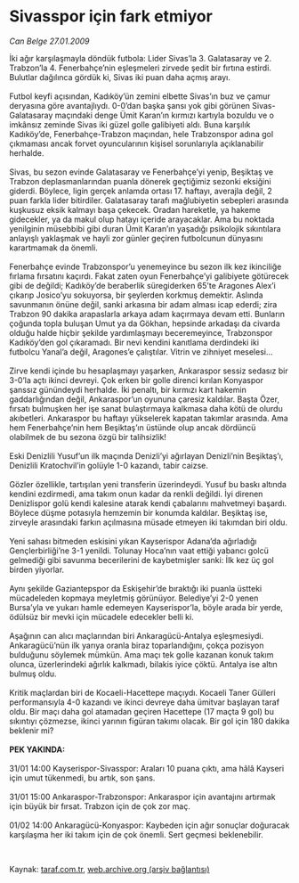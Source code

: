 # Sivasspor için fark etmiyor

*Can Belge 27.01.2009*

<div class="taraf_structure_2col_1zq">
<div class="margen_n">



 <p>İki ağır karşılaşmayla döndük futbola: Lider Sivas’la 3. Galatasaray ve 2. Trabzon’la 4. Fenerbahçe’nin eşleşmeleri zirvede şedit bir fırtına estirdi. Bulutlar dağılınca gördük ki, Sivas iki puan daha açmış arayı. <br/><br/>Futbol keyfi açısından, Kadıköy’ün zemini elbette Sivas’ın buz ve çamur deryasına göre avantajlıydı. 0-0’dan başka şansı yok gibi görünen Sivas-Galatasaray maçındaki denge Ümit Karan’ın kırmızı kartıyla bozuldu ve o imkânsız zeminde Sivas iki güzel golle galibiyeti aldı. Buna karşılık Kadıköy’de, Fenerbahçe-Trabzon maçından, hele Trabzonspor adına gol çıkmaması ancak forvet oyuncularının kişisel sorunlarıyla açıklanabilir herhalde. <br/><br/>Sivas, bu sezon evinde Galatasaray ve Fenerbahçe’yi yenip, Beşiktaş ve Trabzon deplasmanlarından puanla dönerek geçtiğimiz sezonki eksiğini giderdi. Böylece, ligin gerçek anlamda ortası 17. haftayı, averajla değil, 2 puan farkla lider bitirdiler. Galatasaray tarafı mağlubiyetin sebepleri arasında kuşkusuz eksik kalmayı başa çekecek. Oradan hareketle, ya hakeme gidecekler, ya da makul olup hatayı içeride arayacaklar. Ama bu noktada yenilginin müsebbibi gibi duran Ümit Karan’ın yaşadığı psikolojik sıkıntılara anlayışlı yaklaşmak ve hayli zor günler geçiren futbolcunun dünyasını karartmamak da önemli. <br/><br/>Fenerbahçe evinde Trabzonspor’u yenemeyince bu sezon ilk kez ikinciliğe fırlama fırsatını kaçırdı. Fakat zaten oyun Fenerbahçe’yi galibiyete götürecek gibi de değildi; Kadıköy’de beraberlik süregiderken 65’te Aragones Alex’i çıkarıp Josico’yu sokuyorsa, bir şeylerden korkmuş demektir. Aslında savunmanın önüne değil, sanki arkasına bir adam alması icap ederdi; zira Trabzon 90 dakika arapaslarla arkaya adam kaçırmaya devam etti. Bunların çoğunda topla buluşan Umut ya da Gökhan, hepsinde arkadaşı da civarda olduğu halde hiçbir şekilde yardımlaşmayı beceremeyince, Trabzonspor Kadıköy’den gol çıkaramadı. Bir nevi kendini kanıtlama derdindeki iki futbolcu Yanal’a değil, Aragones’e çalıştılar. Vitrin ve zihniyet meselesi... <br/><br/>Zirve kendi içinde bu hesaplaşmayı yaşarken, Ankaraspor sessiz sedasız bir 3-0’la açtı ikinci devreyi. Çok erken bir golle direnci kırılan Konyaspor şanssız günündeydi herhalde. İki penaltı, bir kırmızı kart hakemin gaddarlığından değil, Ankaraspor’un oyununa çaresiz kaldılar. Başta Özer, fırsatı bulmuşken her işe sanat bulaştırmaya kalkmasa daha kötü de olurdu akıbetleri. Ankaraspor bu haftayı yükselerek kapatan takımlar arasında. Ama hem Fenerbahçe’nin hem Beşiktaş’ın üstünde olup ancak dördüncü olabilmek de bu sezona özgü bir talihsizlik! <br/><br/>Eski Denizlili Yusuf’un ilk maçında Denizli’yi ağırlayan Denizli’nin Beşiktaş’ı, Denizlili Kratochvil’in golüyle 1-0 kazandı, tabir caizse. <br/><br/>Gözler özellikle, tartışılan yeni transferin üzerindeydi. Yusuf bu baskı altında kendini ezdirmedi, ama takım onun kadar da renkli değildi. İyi direnen Denizlispor golü kendi kalesine atarak kendi çabalarını mahvetmeyi başardı. Böylece düşme potasıyla hemzemin bir konumda kaldılar. Beşiktaş ise, zirveyle arasındaki farkın açılmasına müsade etmeyen iki takımdan biri oldu. <br/><br/>Yeni sahası bitmeden eskisini yıkan Kayserispor Adana’da ağırladığı Gençlerbirliği’ne 3-1 yenildi. Tolunay Hoca’nın vaat ettiği yabancı golcü gelmediği gibi savunma becerilerini de kaybetmişler sanki: İlk kez üç gol birden yiyorlar. <br/><br/>Aynı şekilde Gaziantepspor da Eskişehir’de bıraktığı iki puanla üstteki mücadeleden kopmaya meyletmiş görünüyor. Belediye’yi 2-0 yenen Bursa’yla ve yukarı hamle edemeyen Kayserispor’la, böyle arada bir yerde, ödülsüz bir mevki için mücadele edecekler belli ki. <br/><br/>Aşağının can alıcı maçlarından biri Ankaragücü-Antalya eşleşmesiydi. Ankaragücü’nün ilk yarıya oranla biraz toparlandığını, çokça pozisyon bulduğunu söylemek mümkün. Ama maçı tek golle kazanan konuk takım olunca, üzerlerindeki ağırlık kalkmadı, bilakis iyice çöktü. Antalya ise altın bulmuş oldu. <br/><br/>Kritik maçlardan biri de Kocaeli-Hacettepe maçıydı. Kocaeli Taner Gülleri performansıyla 4-0 kazandı ve ikinci devreye daha ümitvar başlayan taraf oldu. Bir maçı daha gol atamadan geçiren Hacettepe (17 maçta 9 gol) bu sıkıntıyı çözmezse, ikinci yarının figüran takımı olacak. Bir gol için 180 dakika beklenir mi? <b><br/><br/>PEK YAKINDA: </b><br/><br/>31/01 14:00 Kayserispor-Sivasspor: Araları 10 puana çıktı, ama hâlâ Kayseri için umut tükenmedi, bu artık, son şans. <br/><br/>31/01 15:00 Ankaraspor-Trabzonspor: Ankaraspor için avantajını artırmak için büyük bir fırsat. Trabzon için de çok zor maç. <br/><br/>01/02 14:00 Ankaragücü-Konyaspor: Kaybeden için ağır sonuçlar doğuracak karşılaşma her iki takım için de çok önemli. Sert geçmesi beklenebilir.</p>

<br/>


<div id="taraf_not">
</div>

</div>


</div>

Kaynak: [taraf.com.tr](http://www.taraf.com.tr:80/makale/3745.htm), [web.archive.org (arşiv bağlantısı)](http://web.archive.org/web/20090302021346/http://www.taraf.com.tr:80/makale/3745.htm)

